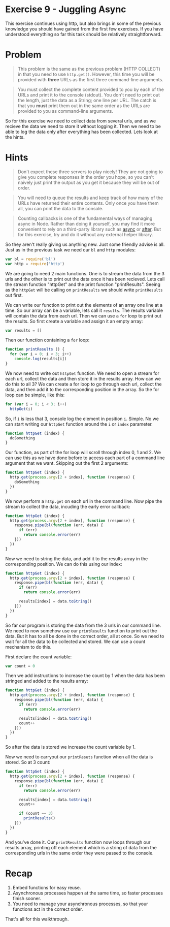 # Exercise 9 - Juggling Async

This exercise continues using http, but also brings in some of the previous knowledge you should have gained from the first few exercises. If you have understood everything so far this task should be relatively straightforward. 

# Problem

> This problem is the same as the previous problem (HTTP COLLECT) in that you need to use `http.get()`. However, this time you will be provided with **three** URLs as the first three command-line arguments.

> You must collect the complete content provided to you by each of the URLs and print it to the console (stdout). You don't need to print out the length, just the data as a String; one line per URL. The catch is that you **must** print them out in the same order as the URLs are provided to you as command-line arguments.

So for this exercise we need to collect data from several urls, and as we recieve the data we need to store it without logging it. Then we need to be able to log the data only after everything has been collected. Lets look at the hints.

# Hints

> Don't expect these three servers to play nicely! They are not going to give you complete responses in the order you hope, so you can't naively just print the output as you get it because they will be out of order.

> You will need to queue the results and keep track of how many of the URLs have returned their entire contents. Only once you have them all, you can print the data to the console.

> Counting callbacks is one of the fundamental ways of managing async in Node. Rather than doing it yourself, you may find it more convenient to rely on a third-party library such as [async](http://npm.im/async) or [after](http://npm.im/after). But for this exercise, try and do it without any external helper library.

So they aren't really giving us anything new. Just some friendly advise is all. Just as in the previous task we need our `bl` and `http` modules:

```js
var bl = require('bl')
var http = require('http')
```

We are going to need 2 main functions. One is to stream the data from the 3 urls and the other is to print out the data once it has been recieved. Lets call the stream function "httpGet" and the print function "printResults". Seeing as the `httpGet` will be calling on `printResults` we should write `printResults` out first.

We can write our function to print out the elements of an array one line at a time. So our array can be a variable, lets call it `results`. The results variable will contain the data from each url. Then we can use a `for` loop to print out the results. So first create a variable and assign it an empty array:

```js
var results = []
```
Then our function containing a `for` loop:

```js
function printResults () {
  for (var i = 0; i < 3; i++)
    console.log(results[i])
}
```

We now need to write out `httpGet` function. We need to open a stream for each url, collect the data and then store it in the results array. How can we do this to all 3? We can create a for loop to go through each url, collect the data, and then add it to the corresponding position in the array. So the for loop can be simple, like this:

```js
for (var i = 0; i < 3; i++)
  httpGet(i)
```
So, if `i` is less that 3, console log the element in position `i`. Simple. No we can start writing our `httpGet` function around the `i` or `index` parameter.

```js
function httpGet (index) {
  doSomething
}
```

Our function, as part of the for loop will scroll through index 0, 1 and 2. We can use this as we have done before to access each part of a command line argument that we want. Skipping out the first 2 arguments:

```js
function httpGet (index) {
  http.get(process.argv[2 + index], function (response) {
    doSomething
  })
}
```

We now perform a `http.get` on each url in the command line. Now pipe the stream to collect the data, incuding the early error callback:

```js
function httpGet (index) {
  http.get(process.argv[2 + index], function (response) {
    response.pipe(bl(function (err, data) {
      if (err)
        return console.error(err)
    }))
  })
}
```

Now we need to string the data, and add it to the results array in the corresponding position. We can do this using our index:

```js
function httpGet (index) {
  http.get(process.argv[2 + index], function (response) {
    response.pipe(bl(function (err, data) {
      if (err)
        return console.error(err)

      results[index] = data.toString()
    }))
  })
}
```

So far our program is storing the data from the 3 urls in our command line. We need to now somehow use our `printResults` function to print out the data. But it has to all be done in the correct order, all at once. So we need to wait for all the data to be collected and stored. We can use a count mechanism to do this.

First declare the count variable:

```js
var count = 0
```

Then we add instructions to increase the count by 1 when the data has been stringed and added to the results array:

```js
function httpGet (index) {
  http.get(process.argv[2 + index], function (response) {
    response.pipe(bl(function (err, data) {
      if (err)
        return console.error(err)

      results[index] = data.toString()
      count++
    }))
  })
}
```

So after the data is stored we increase the count variable by 1.

Now we need to carryout our `printResuts` function when all the data is stored. So at 3 count:

```js
function httpGet (index) {
  http.get(process.argv[2 + index], function (response) {
    response.pipe(bl(function (err, data) {
      if (err)
        return console.error(err)

      results[index] = data.toString()
      count++

      if (count == 3)
        printResults()
    }))
  })
}
```

And you've done it. Our `printResults` function now loops through our results array, printing off each element which is a string of data from the corresponding urls in the same order they were passed to the console. 

# Recap

1.  Embed functions for easy reuse.
2.  Asynchronous processes happen at the same time, so faster processes finish sooner. 
3.  You need to manage your asynchronous processes, so that your functions act in the correct order.

That's all for this walkthrough.